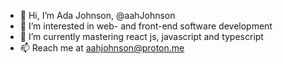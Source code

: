 - 👋 Hi, I’m Ada Johnson, @aahJohnson
- 👀 I’m interested in web- and front-end software development
- 🌱 I’m currently mastering react js, javascript and typescript
- 📫 Reach me at aahjohnson@proton.me

<!---
aahJohnson/aahJohnson is a ✨ special ✨ repository because its `README.md` (this file) appears on your GitHub profile.
You can click the Preview link to take a look at your changes.
--->
